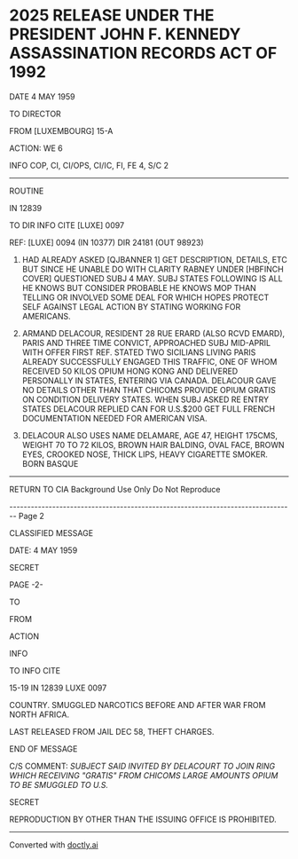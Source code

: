 # 2025 RELEASE UNDER THE PRESIDENT JOHN F. KENNEDY ASSASSINATION RECORDS ACT OF 1992

DATE 4 MAY 1959

TO DIRECTOR

FROM [LUXEMBOURG] 15-A

ACTION: WE 6

INFO COP, CI, CI/OPS, CI/IC, FI, FE 4, S/C 2

---

ROUTINE

IN 12839

TO DIR
INFO
CITE [LUXE] 0097

REF: [LUXE] 0094 (IN 10377) DIR 24181 (OUT 98923)

1. HAD ALREADY ASKED [QJBANNER 1] GET DESCRIPTION, DETAILS, ETC BUT SINCE HE UNABLE DO WITH CLARITY RABNEY UNDER [HBFINCH COVER] QUESTIONED SUBJ 4 MAY. SUBJ STATES FOLLOWING IS ALL HE KNOWS BUT CONSIDER PROBABLE HE KNOWS MOP THAN TELLING OR INVOLVED SOME DEAL FOR WHICH HOPES PROTECT SELF AGAINST LEGAL ACTION BY STATING WORKING FOR AMERICANS.

2. ARMAND DELACOUR, RESIDENT 28 RUE ERARD (ALSO RCVD EMARD), PARIS AND THREE TIME CONVICT, APPROACHED SUBJ MID-APRIL WITH OFFER FIRST REF. STATED TWO SICILIANS LIVING PARIS ALREADY SUCCESSFULLY ENGAGED THIS TRAFFIC, ONE OF WHOM RECEIVED 50 KILOS OPIUM HONG KONG AND DELIVERED PERSONALLY IN STATES, ENTERING VIA CANADA. DELACOUR GAVE NO DETAILS OTHER THAN THAT CHICOMS PROVIDE OPIUM GRATIS ON CONDITION DELIVERY STATES. WHEN SUBJ ASKED RE ENTRY STATES DELACOUR REPLIED CAN FOR U.S.$200 GET FULL FRENCH DOCUMENTATION NEEDED FOR AMERICAN VISA.

3. DELACOUR ALSO USES NAME DELAMARE, AGE 47, HEIGHT 175CMS, WEIGHT 70 TO 72 KILOS, BROWN HAIR BALDING, OVAL FACE, BROWN EYES, CROOKED NOSE, THICK LIPS, HEAVY CIGARETTE SMOKER. BORN BASQUE

---

RETURN TO CIA
Background Use Only
Do Not Reproduce


-------------------------------------------------------------------------------- Page 2

CLASSIFIED MESSAGE

DATE: 4 MAY 1959

SECRET

PAGE -2-

TO

FROM

ACTION

INFO

TO INFO CITE

15-19 IN 12839 LUXE 0097

COUNTRY. SMUGGLED NARCOTICS BEFORE AND AFTER WAR FROM NORTH AFRICA.

LAST RELEASED FROM JAIL DEC 58, THEFT CHARGES.

END OF MESSAGE

C/S COMMENT: *SUBJECT SAID INVITED BY DELACOURT TO JOIN RING WHICH RECEIVING "GRATIS" FROM CHICOMS LARGE AMOUNTS OPIUM TO BE SMUGGLED TO U.S.*

SECRET

REPRODUCTION BY OTHER THAN THE ISSUING OFFICE IS PROHIBITED.


---
Converted with [doctly.ai](https://doctly.ai)